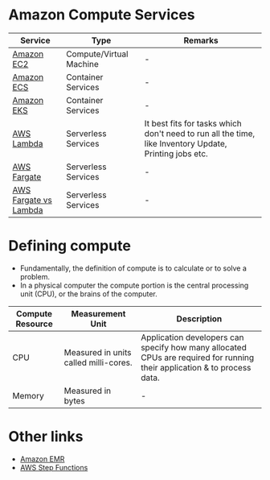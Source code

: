 
# Amazon Compute Services

| Service                                                               | Type                    | Remarks                                                                                                |
|-----------------------------------------------------------------------|-------------------------|--------------------------------------------------------------------------------------------------------|
| [Amazon EC2](AmazonEC2/Readme.md)                                     | Compute/Virtual Machine | -                                                                                                      |
| [Amazon ECS](../4_ContainerOrchestrationServices/AmazonECS/Readme.md) | Container Services      | -                                                                                                      |
| [Amazon EKS](../4_ContainerOrchestrationServices/AmazonEKS.md)        | Container Services      | -                                                                                                      |
| [AWS Lambda](AWSLambda/Readme.md)                                     | Serverless Services     | It best fits for tasks which don't need to run all the time, like Inventory Update, Printing jobs etc. |
| [AWS Fargate](AWSFargate.md)                                          | Serverless Services     | -                                                                                                      |
| [AWS Fargate vs Lambda](AWSFargateVsLambda.md)                        | Serverless Services     | -                                                                                                      |

# Defining compute
- Fundamentally, the definition of compute is to calculate or to solve a problem.
- In a physical computer the compute portion is the central processing unit (CPU), or the brains of the computer.

| Compute Resource | Measurement Unit                      | Description                                                                                                              |
|------------------|---------------------------------------|--------------------------------------------------------------------------------------------------------------------------|
| CPU              | Measured in units called milli-cores. | Application developers can specify how many allocated CPUs are required for running their application & to process data. |
| Memory           | Measured in bytes                     | -                                                                                                                        |

# Other links
- [Amazon EMR](../10_BigDataComponents/BatchProcessing/AmazonEMR.md)
- [AWS Step Functions](AWSStepFunctions.md)
